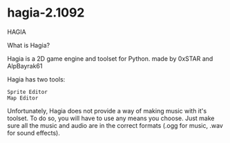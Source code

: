 # hagia-2.1092
HAGIA

What is Hagia?

Hagia is a 2D game engine and toolset for Python. made by 0xSTAR and AlpBayrak61

Hagia has two tools:

    Sprite Editor
    Map Editor

Unfortunately, Hagia does not provide a way of making music with it's toolset. To do so, you will have to use any means you choose. Just make sure all the music and audio are in the correct formats (.ogg for music, .wav for sound effects).
